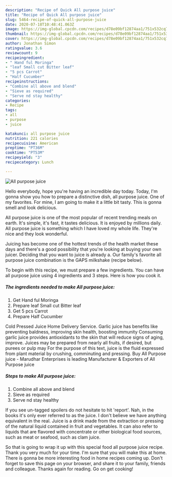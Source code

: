 ```yaml
---
description: "Recipe of Quick All purpose juice"
title: "Recipe of Quick All purpose juice"
slug: 5464-recipe-of-quick-all-purpose-juice
date: 2020-07-18T10:48:41.063Z
image: https://img-global.cpcdn.com/recipes/d78e09bf12874aa1/751x532cq70/all-purpose-juice-recipe-main-photo.jpg
thumbnail: https://img-global.cpcdn.com/recipes/d78e09bf12874aa1/751x532cq70/all-purpose-juice-recipe-main-photo.jpg
cover: https://img-global.cpcdn.com/recipes/d78e09bf12874aa1/751x532cq70/all-purpose-juice-recipe-main-photo.jpg
author: Jonathan Simon
ratingvalue: 3.6
reviewcount: 9
recipeingredient:
- " Hand ful Moringa"
- "leaf Small cut Bitter leaf"
- "5 pcs Carrot"
- "Half Cucumber"
recipeinstructions:
- "Combine all above and blend"
- "Sieve as required"
- "Serve nd stay healthy"
categories:
- Recipe
tags:
- all
- purpose
- juice

katakunci: all purpose juice 
nutrition: 221 calories
recipecuisine: American
preptime: "PT36M"
cooktime: "PT53M"
recipeyield: "3"
recipecategory: Lunch

---
```



![All purpose juice](https://img-global.cpcdn.com/recipes/d78e09bf12874aa1/751x532cq70/all-purpose-juice-recipe-main-photo.jpg)

Hello everybody, hope you're having an incredible day today. Today, I'm gonna show you how to prepare a distinctive dish, all purpose juice. One of my favorites. For mine, I am going to make it a little bit tasty. This is gonna smell and look delicious.

All purpose juice is one of the most popular of recent trending meals on earth. It's simple, it's fast, it tastes delicious. It is enjoyed by millions daily. All purpose juice is something which I have loved my whole life. They're nice and they look wonderful.

Juicing has become one of the hottest trends of the health market these days and there&#39;s a good possibility that you&#39;re looking at buying your own juicer. Deciding that you want to juice is already a. Our family&#39;s favorite all purpose juice combination is the GAPS milkshake (recipe below).


To begin with this recipe, we must prepare a few ingredients. You can have all purpose juice using 4 ingredients and 3 steps. Here is how you cook it.

<!--inarticleads1-->

##### The ingredients needed to make All purpose juice:

1. Get  Hand ful Moringa
1. Prepare leaf Small cut Bitter leaf
1. Get 5 pcs Carrot
1. Prepare Half Cucumber


Cold Pressed Juice Home Delivery Service. Garlic juice has benefits like preventing baldness, improving skin health, boosting immunity Consuming garlic juice provides antioxidants to the skin that will reduce signs of aging, improve. Juices may be prepared from nearly all fruits, if desired, but purees or pulp may For the purpose of this text, juice is the fluid expressed from plant material by crushing, comminuting and pressing. Buy All Purpose juice - Marudhar Enterprises is leading Manufacturer &amp; Exporters of All Purpose juice 

<!--inarticleads2-->

##### Steps to make All purpose juice:

1. Combine all above and blend
1. Sieve as required
1. Serve nd stay healthy


If you see un-tagged spoilers do not hesitate to hit &#39;report&#39;. Nah, in the books it&#39;s only ever referred to as the juice. I don&#39;t believe we have anything equivalent in the real. Juice is a drink made from the extraction or pressing of the natural liquid contained in fruit and vegetables. It can also refer to liquids that are flavored with concentrate or other biological food sources, such as meat or seafood, such as clam juice. 

So that is going to wrap it up with this special food all purpose juice recipe. Thank you very much for your time. I'm sure that you will make this at home. There is gonna be more interesting food in home recipes coming up. Don't forget to save this page on your browser, and share it to your family, friends and colleague. Thanks again for reading. Go on get cooking!
